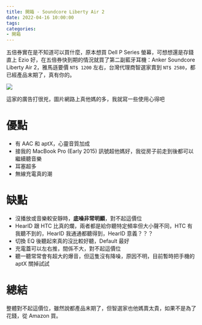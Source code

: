 ```yaml
---
title: 開箱 - Soundcore Liberty Air 2
date: 2022-04-16 10:00:00
tags:
categories:
- 開箱
---
```


五倍券實在是不知道可以買什麼，原本想買 Dell P Series 螢幕，可想想還是存錢直上 Ezio 好，在五倍券快到期的情況就買了第二副藍牙耳機：Anker Soundcore Liberty Air 2，雅馬遜要價 `NT$ 1200` 左右，台灣代理商智選家賣到 `NT$ 2580`，都已經產品末期了，真有你的。

![](cover.jpeg)

<!-- more -->

這家的廣告打很兇，圖片網路上真他媽的多，我就寫一些使用心得吧

# 優點

- 有 AAC 和 aptX，心靈音質加成
- 接我的 MacBook Pro (Early 2015) 訊號超他媽好，我從房子前走到後都可以繼續聽音樂
- 耳塞超多
- 無線充電真的潮

# 缺點

- 沒播放或音樂較安靜時，**底噪非常明顯**，對不起這價位
- HearID 跟 HTC 比真的爛，兩者都是給你聽特定頻率但大小聲不同，HTC 有我聽不到的，HearID 我通通都聽得到，HearID 意義？？？
- 切換 EQ 後聽起來真的沒比較好聽，Default 最好
- 充電蓋可以左右推，間係不大，對不起這價位
- 聽一聽常常會有超大的爆音，但這隻沒有降噪，原因不明，目前暫時把手機的 aptX 關掉試試

# 總結

整體對不起這價位，雖然說都產品末期了，但智選家也他媽賣太貴，如果不是為了花錢，從 Amazon 買。